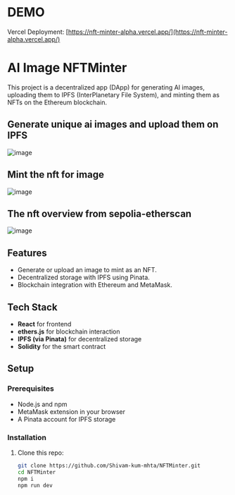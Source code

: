 # DEMO 
Vercel Deployment: [https://nft-minter-alpha.vercel.app/](https://nft-minter-alpha.vercel.app/)

# AI Image NFTMinter

This project is a decentralized app (DApp) for generating AI images, uploading them to IPFS (InterPlanetary File System), and minting them as NFTs on the Ethereum blockchain.

## Generate unique ai images and upload them on IPFS
![image](https://github.com/user-attachments/assets/1ca24675-dc55-4522-af3d-dd2127ba2958)
## Mint the nft for image
![image](https://github.com/user-attachments/assets/7cdc3e40-074e-4c79-a70e-375d2390f705)
## The nft overview from sepolia-etherscan
![image](https://github.com/user-attachments/assets/09cb3a6d-8470-45fd-ab20-bf433fee4491)



## Features
- Generate or upload an image to mint as an NFT.
- Decentralized storage with IPFS using Pinata.
- Blockchain integration with Ethereum and MetaMask.

## Tech Stack
- **React** for frontend
- **ethers.js** for blockchain interaction
- **IPFS (via Pinata)** for decentralized storage
- **Solidity** for the smart contract

## Setup

### Prerequisites
- Node.js and npm
- MetaMask extension in your browser
- A Pinata account for IPFS storage

### Installation
1. Clone this repo:
   ```bash
   git clone https://github.com/Shivam-kum-mhta/NFTMinter.git
   cd NFTMinter
   npm i
   npm run dev
  ```

